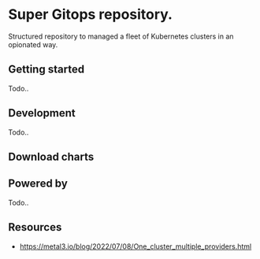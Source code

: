 # Super Gitops repository.
Structured repository to managed a fleet of Kubernetes clusters in an opionated way.

## Getting started

Todo..

## Development

Todo..


## Download charts


## Powered by

Todo..

## Resources

- https://metal3.io/blog/2022/07/08/One_cluster_multiple_providers.html
